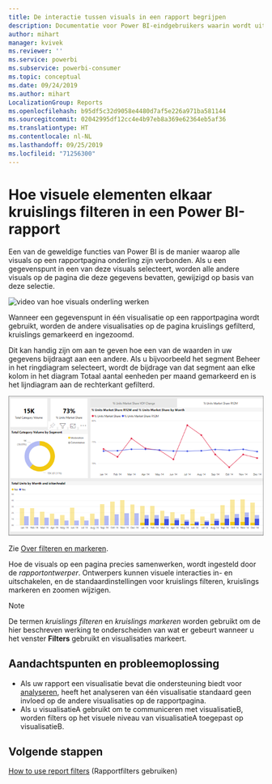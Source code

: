 ```yaml
---
title: De interactie tussen visuals in een rapport begrijpen
description: Documentatie voor Power BI-eindgebruikers waarin wordt uitgelegd hoe visuals op een rapportpagina werken.
author: mihart
manager: kvivek
ms.reviewer: ''
ms.service: powerbi
ms.subservice: powerbi-consumer
ms.topic: conceptual
ms.date: 09/24/2019
ms.author: mihart
LocalizationGroup: Reports
ms.openlocfilehash: b95df5c32d9058e4480d7af5e226a971ba581144
ms.sourcegitcommit: 02042995df12cc4e4b97eb8a369e62364eb5af36
ms.translationtype: HT
ms.contentlocale: nl-NL
ms.lasthandoff: 09/25/2019
ms.locfileid: "71256300"
---
```

# <a name="how-visuals-cross-filter-each-other-in-a-power-bi-report"></a>Hoe visuele elementen elkaar kruislings filteren in een Power BI-rapport
Een van de geweldige functies van Power BI is de manier waarop alle visuals op een rapportpagina onderling zijn verbonden. Als u een gegevenspunt in een van deze visuals selecteert, worden alle andere visuals op de pagina die deze gegevens bevatten, gewijzigd op basis van deze selectie. 

![video van hoe visuals onderling werken](media/end-user-interactions/interactions.gif)

Wanneer een gegevenspunt in één visualisatie op een rapportpagina wordt gebruikt, worden de andere visualisaties op de pagina kruislings gefilterd, kruislings gemarkeerd en ingezoomd. 

Dit kan handig zijn om aan te geven hoe een van de waarden in uw gegevens bijdraagt aan een andere. Als u bijvoorbeeld het segment Beheer in het ringdiagram selecteert, wordt de bijdrage van dat segment aan elke kolom in het diagram Totaal aantal eenheden per maand gemarkeerd en is het lijndiagram aan de rechterkant gefilterd.

![afbeelding van hoe visuals onderling werken](media/end-user-interactions/power-bi-interactions.png)

Zie [Over filteren en markeren](../power-bi-reports-filters-and-highlighting.md). 

Hoe de visuals op een pagina precies samenwerken, wordt ingesteld door de *rapportontwerper*. Ontwerpers kunnen visuele interacties in- en uitschakelen, en de standaardinstellingen voor kruislings filteren, kruislings markeren en zoomen wijzigen. 
  
> [!NOTE]
> De termen *kruislings filteren* en *kruislings markeren* worden gebruikt om de hier beschreven werking te onderscheiden van wat er gebeurt wanneer u het venster **Filters** gebruikt en visualisaties markeert.  

## <a name="considerations-and-troubleshooting"></a>Aandachtspunten en probleemoplossing
- Als uw rapport een visualisatie bevat die ondersteuning biedt voor [analyseren](../power-bi-visualization-drill-down.md), heeft het analyseren van één visualisatie standaard geen invloed op de andere visualisaties op de rapportpagina.     
- Als u visualisatieA gebruikt om te communiceren met visualisatieB, worden filters op het visuele niveau van visualisatieA toegepast op visualisatieB.

## <a name="next-steps"></a>Volgende stappen
[How to use report filters](../power-bi-how-to-report-filter.md) (Rapportfilters gebruiken)
